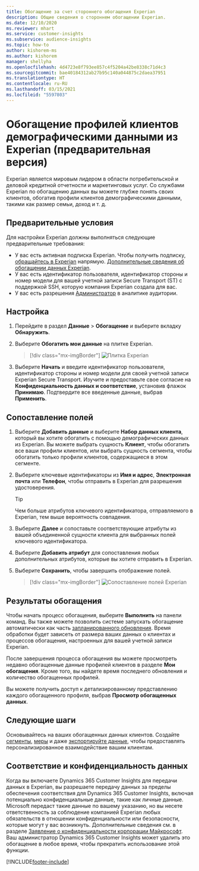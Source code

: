 ```yaml
---
title: Обогащение за счет стороннего обогащения Experian
description: Общие сведения о стороннем обогащении Experian.
ms.date: 12/10/2020
ms.reviewer: mhart
ms.service: customer-insights
ms.subservice: audience-insights
ms.topic: how-to
author: kishorem-ms
ms.author: kishorem
manager: shellyha
ms.openlocfilehash: 4d4723e8f793ee857c4f5204a42be8338c71d4c3
ms.sourcegitcommit: bae40184312ab27b95c140a044875c2daea37951
ms.translationtype: HT
ms.contentlocale: ru-RU
ms.lasthandoff: 03/15/2021
ms.locfileid: "5597803"
---
```

# <a name="enrich-customer-profiles-with-demographics-from-experian-preview"></a>Обогащение профилей клиентов демографическими данными из Experian (предварительная версия)

Experian является мировым лидером в области потребительской и деловой кредитной отчетности и маркетинговых услуг. Со службами Experian по обогащению данных вы можете глубже понять своих клиентов, обогатив профили клиентов демографическими данными, такими как размер семьи, доход и т. д.

## <a name="prerequisites"></a>Предварительные условия

Для настройки Experian должны выполняться следующие предварительные требования:

- У вас есть активная подписка Experian. Чтобы получить подписку, [обращайтесь в Experian](https://www.experian.com/marketing-services/contact) напрямую. [Дополнительные сведения об обогащении данных Experian](https://www.experian.com/marketing-services/microsoft?cmpid=ems_web_mci_cdppage).
- У вас есть идентификатор пользователя, идентификатор стороны и номер модели для вашей учетной записи Secure Transport (ST) с поддержкой SSH, которую компания Experian создала для вас.
- У вас есть разрешения [Администратор](permissions.md#administrator) в аналитике аудитории.

## <a name="configuration"></a>Настройка

1. Перейдите в раздел **Данные** > **Обогащение** и выберите вкладку **Обнаружить**.

1. Выберите **Обогатить мои данные** на плитке Experian.

   > [!div class="mx-imgBorder"]
   > ![Плитка Experian](media/experian-tile.png "Плитка Experian")

1. Выберите **Начать** и введите идентификатор пользователя, идентификатор стороны и номер модели для своей учетной записи Experian Secure Transport. Изучите и предоставьте свое согласие на **Конфиденциальность данных и соответствие**, установив флажок **Принимаю**. Подтвердите все введенные данные, выбрав **Применить**.

## <a name="map-your-fields"></a>Сопоставление полей

1.  Выберите **Добавить данные** и выберите **Набор данных клиента**, который вы хотите обогатить с помощью демографических данных из Experian. Вы можете выбрать сущность **Клиент**, чтобы обогатить все ваши профили клиентов, или выбрать сущность сегмента, чтобы обогатить только профили клиентов, содержащиеся в этом сегменте.

1. Выберите ключевые идентификаторы из **Имя и адрес**, **Электронная почта** или **Телефон**, чтобы отправить в Experian для разрешения удостоверения.

   > [!TIP]
   > Чем больше атрибутов ключевого идентификатора, отправляемого в Experian, тем выше вероятность совпадения.

1. Выберите **Далее** и сопоставьте соответствующие атрибуты из вашей объединенной сущности клиента для выбранных полей ключевого идентификатора.

1. Выберите **Добавить атрибут** для сопоставления любых дополнительных атрибутов, которые вы хотите отправить в Experian.

1.  Выберите **Сохранить**, чтобы завершить отображение полей.

    > [!div class="mx-imgBorder"]
    > ![Сопоставление полей Experian](media/experian-field-mapping.png "Сопоставление полей Experian")

## <a name="enrichment-results"></a>Результаты обогащения

Чтобы начать процесс обогащения, выберите **Выполнить** на панели команд. Вы также можете позволить системе запускать обогащение автоматически как часть [запланированного обновления](system.md#schedule-tab). Время обработки будет зависеть от размера ваших данных о клиентах и процессов обогащения, настроенных для вашей учетной записи Experian.

После завершения процесса обогащения вы можете просмотреть недавно обогащенные данные профилей клиентов в разделе **Мои обогащения**. Кроме того, вы найдете время последнего обновления и количество обогащенных профилей.

Вы можете получить доступ к детализированному представлению каждого обогащенного профиля, выбрав **Просмотр обогащенных данных**.

## <a name="next-steps"></a>Следующие шаги

Основывайтесь на ваших обогащенных данных клиентов. Создайте [сегменты](segments.md), [меры](measures.md) и даже [экспортируйте данные](export-destinations.md), чтобы предоставлять персонализированное взаимодействие вашим клиентам.

## <a name="data-privacy-and-compliance"></a>Соответствие и конфиденциальность данных

Когда вы включаете Dynamics 365 Customer Insights для передачи данных в Experian, вы разрешаете передачу данных за пределы обеспечения соответствия для Dynamics 365 Customer Insights, включая потенциально конфиденциальные данные, такие как личные данные. Microsoft передаст такие данные по вашему указанию, но вы несете ответственность за соблюдение компанией Experian любых обязательств в отношении конфиденциальности или безопасности, которые могут у вас возникнуть. Дополнительные сведения см. в разделе [Заявление о конфиденциальности корпорации Майкрософт](https://go.microsoft.com/fwlink/?linkid=396732).
Ваш администратор Dynamics 365 Customer Insights может удалить это обогащение в любое время, чтобы прекратить использование этой функции.


[!INCLUDE[footer-include](../includes/footer-banner.md)]